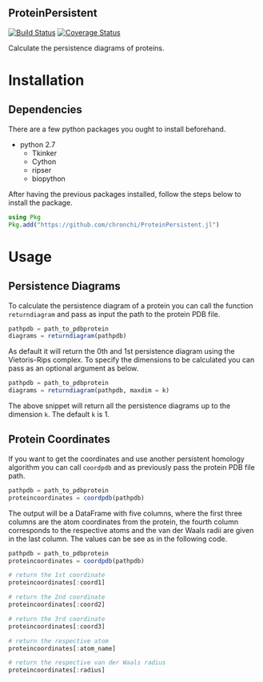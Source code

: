 ProteinPersistent
---

[![Build Status](https://travis-ci.org/chronchi/ProteinPersistent.jl.svg?branch=master)](https://travis-ci.org/chronchi/ProteinPersistent.jl)
[![Coverage Status](https://coveralls.io/repos/github/chronchi/ProteinPersistent.jl/badge.svg?branch=master)](https://coveralls.io/github/chronchi/ProteinPersistent.jl?branch=master)

Calculate the persistence diagrams of proteins.

# Installation

## Dependencies

There are a few python packages you ought to install beforehand.

- python 2.7
  - Tkinker
  - Cython
  - ripser
  - biopython

After having the previous packages installed, follow the steps below to install the package.

```julia
using Pkg
Pkg.add("https://github.com/chronchi/ProteinPersistent.jl")
```

# Usage

## Persistence Diagrams

To calculate the persistence diagram of a protein you can call the function ` returndiagram` and pass as input the path to the protein PDB file.

```julia
pathpdb = path_to_pdbprotein
diagrams = returndiagram(pathpdb)
```

As default it will return the 0th and 1st persistence diagram using the Vietoris-Rips complex.
To specify the dimensions to be calculated you can pass as an optional argument as below.

```julia
pathpdb = path_to_pdbprotein
diagrams = returndiagram(pathpdb, maxdim = k)
```
The above snippet will return all the persistence diagrams up to the dimension `k`.
The default `k` is 1.

## Protein Coordinates

If you want to get the coordinates and use another persistent homology algorithm you can call `coordpdb` and as previously pass the protein PDB file path.

```julia
pathpdb = path_to_pdbprotein
proteincoordinates = coordpdb(pathpdb)
```

The output will be a DataFrame with five columns, where the first three columns are the atom coordinates from the protein, the fourth column corresponds to the respective atoms and the van der Waals radii are given in the last column.
The values can be see as in the following code.

```julia
pathpdb = path_to_pdbprotein
proteincoordinates = coordpdb(pathpdb)

# return the 1st coordinate
proteincoordinates[:coord1]

# return the 2nd coordinate
proteincoordinates[:coord2]

# return the 3rd coordinate
proteincoordinates[:coord3]

# return the respective atom
proteincoordinates[:atom_name]

# return the respective van der Waals radius
proteincoordinates[:radius]
```
